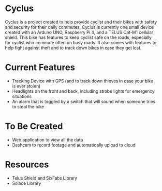 # Cyclus
Cyclus is a project created to help provide cyclist and their bikes with safety and security for their daily commutes. Cyclus is 
currently one small device created with an Arduno UNO, Raspberry Pi 4, and a TELUS Cat-M1 cellular shield. This bike has features to
keep cyclist safe on the roads, especially for cyclist who commute often on busy roads. It also comes with features to help fight against
theft and to track down bikes in case they get lost.

# Current Features
- Tracking Device with GPS (and to track down thieves in case your bike is ever stolen)
- Headlights on the front and back, including strobe lights for emergency situations
- An alarm that is toggled by a switch that will sound when someone tries to steal the bike

# To Be Created
- Web application to view all the data
- Dashcam to record footage and automatically upload to cloud

# Resources
- Telus Shield and SixFabs Library
- Solace Library 

